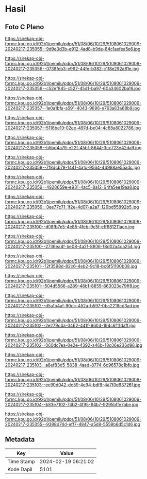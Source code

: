 # Hasil

## Foto C Plano

https://sirekap-obj-formc.kpu.go.id/92b1/pemilu/pdpr/51/08/06/10/29/5108061029009-20240217-235055--9d9e3d3b-e912-4ad8-b9de-84c1aefea5e6.jpg

https://sirekap-obj-formc.kpu.go.id/92b1/pemilu/pdpr/51/08/06/10/29/5108061029009-20240217-235056--0738feb3-e962-44fe-b382-c1f8e292a81e.jpg

https://sirekap-obj-formc.kpu.go.id/92b1/pemilu/pdpr/51/08/06/10/29/5108061029009-20240217-235056--c52ef845-c527-45d1-ba97-60a34602ba16.jpg

https://sirekap-obj-formc.kpu.go.id/92b1/pemilu/pdpr/51/08/06/10/29/5108061029009-20240217-235057--1e0a1bfa-a591-4043-9896-e763a83a68b9.jpg

https://sirekap-obj-formc.kpu.go.id/92b1/pemilu/pdpr/51/08/06/10/29/5108061029009-20240217-235057--5118be19-02ee-497d-be04-4c88a8022786.jpg

https://sirekap-obj-formc.kpu.go.id/92b1/pemilu/pdpr/51/08/06/10/29/5108061029009-20240217-235058--b5bd4a79-e22f-45bf-8644-3cc723e42da9.jpg

https://sirekap-obj-formc.kpu.go.id/92b1/pemilu/pdpr/51/08/06/10/29/5108061029009-20240217-235058--7f8dcb79-1441-4a1c-9564-44988ae55adc.jpg

https://sirekap-obj-formc.kpu.go.id/92b1/pemilu/pdpr/51/08/06/10/29/5108061029009-20240217-235059--4928659e-e931-4ac5-8a12-64fa5ee19aa8.jpg

https://sirekap-obj-formc.kpu.go.id/92b1/pemilu/pdpr/51/08/06/10/29/5108061029009-20240217-235059--0ee77c71-1f2e-4d07-a2a7-129bd55892b5.jpg

https://sirekap-obj-formc.kpu.go.id/92b1/pemilu/pdpr/51/08/06/10/29/5108061029009-20240217-235100--d08fb7e5-4e85-4feb-9c5f-eff881211ace.jpg

https://sirekap-obj-formc.kpu.go.id/92b1/pemilu/pdpr/51/08/06/10/29/5108061029009-20240217-235100--2736ea4f-be08-4a2f-8806-18d02a4ca254.jpg

https://sirekap-obj-formc.kpu.go.id/92b1/pemilu/pdpr/51/08/06/10/29/5108061029009-20240217-235101--12f3598d-82c6-4eb2-9c18-bc6f51100b08.jpg

https://sirekap-obj-formc.kpu.go.id/92b1/pemilu/pdpr/51/08/06/10/29/5108061029009-20240217-235101--504d5566-a289-48b1-8855-863023e79ff8.jpg

https://sirekap-obj-formc.kpu.go.id/92b1/pemilu/pdpr/51/08/06/10/29/5108061029009-20240217-235102--d5a1b4af-90dc-452a-b597-0bc2218cd3ad.jpg

https://sirekap-obj-formc.kpu.go.id/92b1/pemilu/pdpr/51/08/06/10/29/5108061029009-20240217-235102--2e279c4a-0462-441f-9604-194c6f11daff.jpg

https://sirekap-obj-formc.kpu.go.id/92b1/pemilu/pdpr/51/08/06/10/29/5108061029009-20240217-235102--060dc7ea-0e2e-4392-a46b-18c06e236d98.jpg

https://sirekap-obj-formc.kpu.go.id/92b1/pemilu/pdpr/51/08/06/10/29/5108061029009-20240217-235103--a8ef83d5-5838-4aad-8774-6c96578c1bfb.jpg

https://sirekap-obj-formc.kpu.go.id/92b1/pemilu/pdpr/51/08/06/10/29/5108061029009-20240217-235103--ec90d042-dc59-4e94-bdf8-4a7f0d63726f.jpg

https://sirekap-obj-formc.kpu.go.id/92b1/pemilu/pdpr/51/08/06/10/29/5108061029009-20240217-235104--b83e7102-74b2-4f95-94b7-9295bffe7abe.jpg

https://sirekap-obj-formc.kpu.go.id/92b1/pemilu/pdpr/51/08/06/10/29/5108061029009-20240217-235055--9388d74d-eff7-4847-a5d8-5559b6d5c1d6.jpg


## Metadata

| Key        | Value               |
| ---------- | ------------------- |
| Time Stamp | 2024-02-19 06:21:02 |
| Kode Dapil | 5101                |



